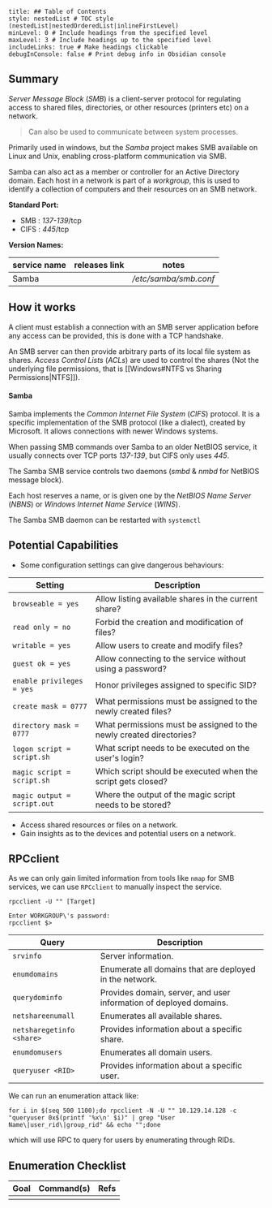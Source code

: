 ```table-of-contents
title: ## Table of Contents
style: nestedList # TOC style (nestedList|nestedOrderedList|inlineFirstLevel)
minLevel: 0 # Include headings from the specified level
maxLevel: 3 # Include headings up to the specified level
includeLinks: true # Make headings clickable
debugInConsole: false # Print debug info in Obsidian console
```

## Summary
*Server Message Block* (*SMB*) is a client-server protocol for regulating access to shared files, directories, or other resources (printers etc) on a network. 
> Can also be used to communicate between system processes.

Primarily used in windows, but the *Samba* project makes SMB available on Linux and Unix, enabling cross-platform communication via SMB.

Samba can also act as a member or controller for an Active Directory domain.
Each host in a network is part of a *workgroup*, this is used to identify a collection of computers and their resources on an SMB network.

**Standard Port:** 
- SMB : *137-139*/tcp
- CIFS : *445*/tcp

**Version Names:** 

| service name | releases link | notes                 |
| ------------ | ------------- | --------------------- |
| Samba        |               | */etc/samba/smb.conf* |
## How it works
A client must establish a connection with an SMB server application before any access can be provided, this is done with a TCP handshake.

An SMB server can then provide arbitrary parts of its local file system as shares. *Access Control Lists* (*ACLs*) are used to control the shares (Not the underlying file permissions, that is [[Windows#NTFS vs Sharing Permissions|NTFS]]).
#### Samba
Samba implements the *Common Internet File System* (*CIFS*) protocol. It is a specific implementation of the SMB protocol (like a dialect), created by Microsoft. It allows connections with newer Windows systems.

When passing SMB commands over Samba to an older NetBIOS service, it usually connects over TCP ports *137-139*, but CIFS only uses *445*.

The Samba SMB service controls two daemons (*smbd* & *nmbd* for NetBIOS message block).

Each host reserves a name, or is given one by the *NetBIOS Name Server* (*NBNS*) or *Windows Internet Name Service* (*WINS*).

The Samba SMB daemon can be restarted with `systemctl`
## Potential Capabilities
- Some configuration settings can give dangerous behaviours:

| **Setting**                 | **Description**                                                     |
| --------------------------- | ------------------------------------------------------------------- |
| `browseable = yes`          | Allow listing available shares in the current share?                |
| `read only = no`            | Forbid the creation and modification of files?                      |
| `writable = yes`            | Allow users to create and modify files?                             |
| `guest ok = yes`            | Allow connecting to the service without using a password?           |
| `enable privileges = yes`   | Honor privileges assigned to specific SID?                          |
| `create mask = 0777`        | What permissions must be assigned to the newly created files?       |
| `directory mask = 0777`     | What permissions must be assigned to the newly created directories? |
| `logon script = script.sh`  | What script needs to be executed on the user's login?               |
| `magic script = script.sh`  | Which script should be executed when the script gets closed?        |
| `magic output = script.out` | Where the output of the magic script needs to be stored?            |
- Access shared resources or files on a network.
- Gain insights as to the devices and potential users on a network.

## RPCclient
As we can only gain limited information from tools like `nmap` for SMB services, we can use `RPCclient` to manually inspect the service.

```shell
rpcclient -U "" [Target]

Enter WORKGROUP\'s password:
rpcclient $> 
```

| **Query**                 | **Description**                                                    |
| ------------------------- | ------------------------------------------------------------------ |
| `srvinfo`                 | Server information.                                                |
| `enumdomains`             | Enumerate all domains that are deployed in the network.            |
| `querydominfo`            | Provides domain, server, and user information of deployed domains. |
| `netshareenumall`         | Enumerates all available shares.                                   |
| `netsharegetinfo <share>` | Provides information about a specific share.                       |
| `enumdomusers`            | Enumerates all domain users.                                       |
| `queryuser <RID>`         | Provides information about a specific user.                        |
We can run an enumeration attack like:
```shell
for i in $(seq 500 1100);do rpcclient -N -U "" 10.129.14.128 -c "queryuser 0x$(printf '%x\n' $i)" | grep "User Name\|user_rid\|group_rid" && echo "";done
```
which will use RPC to query for users by enumerating through RIDs.
## Enumeration Checklist

| Goal | Command(s) | Refs |
| ---- | ---------- | ---- |
|      |            |      |
